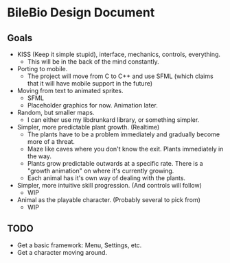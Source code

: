 
# BileBio Design Document

## Goals

* KISS (Keep it simple stupid), interface, mechanics, controls, everything.
  * This will be in the back of the mind constantly.
* Porting to mobile.
  * The project will move from C to C++ and use SFML (which claims that it will have mobile support in the future)
* Moving from text to animated sprites.
  * SFML
  * Placeholder graphics for now. Animation later.
* Random, but smaller maps.
  * I can either use my libdrunkard library, or something simpler.
* Simpler, more predictable plant growth. (Realtime)
  * The plants have to be a problem immediately and gradually become more of a threat.
  * Maze like caves where you don't know the exit. Plants immediately in the way.
  * Plants grow predictable outwards at a specific rate. There is a "growth animation" on where it's currently growing.
  * Each animal has it's own way of dealing with the plants.
* Simpler, more intuitive skill progression. (And controls will follow)
  * WIP
* Animal as the playable character. (Probably several to pick from)
  * WIP


## TODO

* Get a basic framework: Menu, Settings, etc.
* Get a character moving around.
